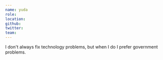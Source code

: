 ```yaml
---
name: yuda
role: 
location: 
github:
twitter:
team:
---
```


I don't always fix technology problems, but when I do I prefer government problems.
